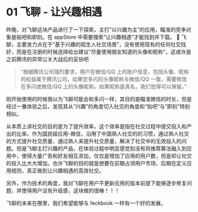 # 01 飞聊 - 让兴趣相遇

昨晚，对飞聊这块产品进行了一下探索，主打“以兴趣为主”的应用，瞄准的竞争对象是贴吧和即刻。在 appStore 中需要搜索“让兴趣相遇”才能找到并下载。

飞聊，主要发力点在于“基于兴趣的陌生人社交场景”，没有使用现有的任何社交找好，而是在注册的时候选择给出建议“尽量使用朋友知道的头像和昵称”，这或许是之前腾讯的异常公关大战后的妥协吧

> “根据腾讯公司强烈要求，用户在微信/QQ 上的账户信息，包括头像、昵称的权益属于腾讯公司，如果您多闪的头像昵称与微信/QQ 一致，需要修改在多闪或微信/QQ 上的头像昵称。如果昵称是真名，我们觉得可以保留。”

刚开始使用的时候我以为飞聊可能会和多闪一样，其目的是瞄准微信的时长，但是经过一番体验之后，发现其从“兴趣”的角度切入社交的角度和“贴吧”与“即刻”特别相似。

从本质上讲社交的目的是为了提升效率，这个效率是指在社交过程中提交投入和产出的比率。作为国民级应用-微信，沿用了中国熟人社交的的习惯，通过熟人社交的方式提升社交质量，通过熟人来提升社交质量，解决了社交中的无效投入的问题。但是飞聊主打兴趣的产品，在体验过程中明显感觉到没有将推荐算法融入到应用中，使得大量广告和好友相互添加，仅仅是增加了应用的用户数，但是却让社交的投入比大大增加。也许飞聊的目的就是想要在前期占领用户市场，后期在定义应用规则，真正做到让兴趣相遇的高效社交。

另外，作为技术的角度，我对飞聊在用户不更新应用的版本前提下能够逐步修复问题，并使得用户没有升级感，这块做的很棒！！！

飞聊的未来在哪里，我们希望能够与 feckbook 一样有一个好的发展。
